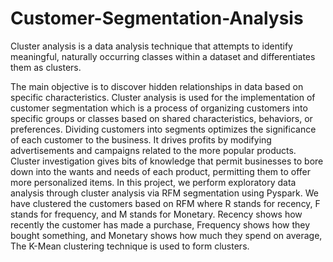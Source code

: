 # Customer-Segmentation-Analysis

Cluster analysis is a data analysis technique that attempts to identify meaningful, naturally occurring classes within a dataset and differentiates them as clusters.

The main objective is to discover hidden relationships in data based on specific characteristics. Cluster analysis is used for the implementation of customer segmentation which is a process of organizing customers into specific groups or classes based on shared characteristics, behaviors, or preferences. Dividing customers into segments optimizes the significance of each customer to the business. It drives profits by modifying advertisements and campaigns related to the more popular products. Cluster investigation gives bits of knowledge that permit businesses to bore down into the wants and needs of each product, permitting them to offer more personalized items. In this project, we perform exploratory data analysis through cluster analysis via RFM segmentation using Pyspark. We have clustered the customers based on RFM where R stands for recency, F stands for frequency, and M stands for Monetary. Recency shows how recently the customer has made a purchase, Frequency shows how they bought something, and Monetary shows how much they spend on average, The K-Mean clustering technique is used to form clusters.
